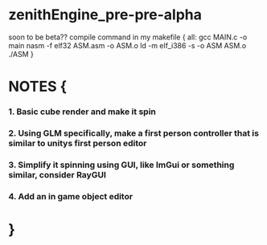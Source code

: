 # zenithEngine_pre-pre-alpha
soon to be beta??
compile command in my makefile {
all:
	gcc MAIN.c -o main
	nasm -f elf32 ASM.asm -o ASM.o
	ld -m elf_i386 -s -o ASM ASM.o
	./ASM
}
# NOTES {
### 1. Basic cube render and make it spin
### 2. Using GLM specifically, make a first person controller that is similar to unitys first person editor
### 3. Simplify it spinning using GUI, like ImGui or something similar, consider RayGUI
### 4. Add an in game object editor
# }
